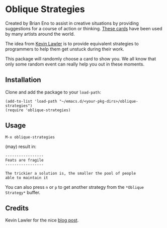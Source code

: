# Oblique Strategies

Created by Brian Eno to assist in creative situations by providing
suggestions for a course of action or thinking. [These
cards](https://www.enoshop.co.uk/product/oblique-strategies.html) have
been used by many artists around the world.

The idea from [Kevin Lawler](https://kevinlawler.com/prompts) is to
provide equivalent strategies to programmers to help them get unstuck
during their work.

This package will randomly choose a card to show you. We all know that
only some random event can really help you out in these moments.

## Installation

Clone and add the package to your `load-path`:

``` emacs-lisp
(add-to-list 'load-path "~/emacs.d/<your-pkg-dirs>/oblique-strategies")
(require 'oblique-strategies)
```

## Usage

``` emacs-lisp
M-x oblique-strategies
```

(may) result in:

``` emacs-lisp
-----------------
Feats are fragile
-----------------

The trickier a solution is, the smaller the pool of people
able to maintain it
```

You can also press `n` or `p` to get another strategy from the
`*Oblique Strategy*` buffer.

## Credits

Kevin Lawler for the nice [blog post](https://kevinlawler.com/prompts).



